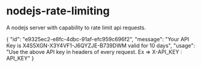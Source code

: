 # nodejs-rate-limiting
A nodejs server with capability to rate limit api requests. 


<!-- Response Of API KEY -->

{
	"id": "e9325ec2-e8fc-4dbc-91af-efc959c696f2",
	"message": "Your API Key is X4S5XGN-X3Y4VF1-J6QYZJE-B739DWM valid for 10 days",
	"usage": "Use the above API key in headers of every request. Ex => X-API_KEY : API_KEY"
}